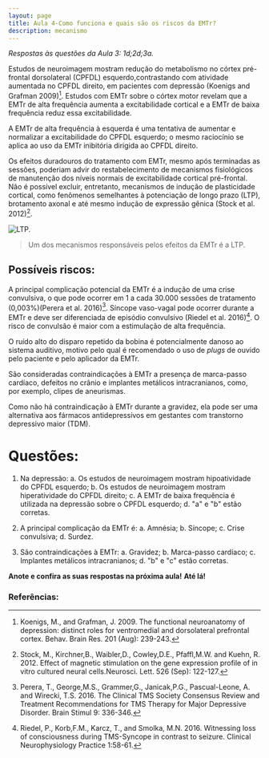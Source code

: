 ```yaml
---
layout: page
title: Aula 4-Como funciona e quais são os riscos da EMTr?
description: mecanismo
---
```


*Respostas às questões da Aula 3: 1d;2d;3a.*



Estudos de neuroimagem mostram redução do metabolismo no córtex pré-frontal dorsolateral (CPFDL) esquerdo,contrastando com atividade aumentada no CPFDL direito, em pacientes com depressão (Koenigs and Grafman 2009)[^1]. Estudos com EMTr sobre o córtex motor revelam que a EMTr de alta frequência aumenta a excitabilidade cortical e a EMTr de baixa frequência reduz essa excitabilidade.

A EMTr de alta frequência à esquerda é uma tentativa de aumentar e normalizar a excitabilidade do CPFDL esquerdo; o mesmo raciocínio se aplica ao uso da EMTr inibitória  dirigida ao CPFDL direito.

Os efeitos duradouros do tratamento com EMTr, mesmo após terminadas as sessões, poderiam advir do restabelecimento de mecanismos fisiológicos de manutenção dos níveis normais de excitabilidade cortical pré-frontal. Não é possível excluir, entretanto, mecanismos de indução de plasticidade cortical, como fenômenos semelhantes à potenciação de longo prazo (LTP), brotamento axonal e até mesmo indução de expressão gênica (Stock et al. 2012)[^2].

![LTP.](http://familiabrasil.org/imagens/ltp.jpg)
>Um dos mecanismos responsáveis pelos efeitos da EMTr é a LTP.

## Possíveis riscos:

A principal complicação potencial da EMTr é a indução de uma crise convulsiva, o que pode ocorrer em 1 a cada 30.000 sessões de tratamento (0,003%)(Perera et al. 2016)[^3].
Síncope vaso-vagal pode ocorrer durante a EMTr e deve ser diferenciada de episódio convulsivo (Riedel et al. 2016)[^4]. O risco de convulsão é maior com a estimulação de alta frequência.

O ruído alto do disparo repetido da bobina é potencialmente danoso ao sistema auditivo, motivo pelo qual é recomendado o uso de *plugs* de ouvido pelo paciente e pelo aplicador da EMTr.

São consideradas contraindicações à EMTr a presença de marca-passo cardíaco, defeitos no crânio e implantes metálicos intracranianos, como, por exemplo, clipes de aneurismas.

Como não há contraindicação à EMTr durante a gravidez, ela pode ser uma alternativa aos fármacos antidepressivos em gestantes com transtorno depressivo maior (TDM).


# Questões:

1. Na depressão:
a. Os estudos de neuroimagem mostram hipoatividade do CPFDL esquerdo;
b. Os estudos de neuroimagem mostram hiperatividade do CPFDL direito;
c. A EMTr de baixa frequência é utilizada na depressão sobre o CPFDL esquerdo;
d. "a" e "b" estão corretas.

2. A principal complicação da EMTr é:
a. Amnésia;
b. Síncope;
c. Crise convulsiva;
d. Surdez.

3. São contraindicações à EMTr:
a. Gravidez;
b. Marca-passo cardíaco;
c. Implantes metálicos intracranianos;
d. "b" e "c" estão corretas.

**Anote e confira as suas respostas na próxima aula!**
**Até lá!**


### Referências:


[^1]:Koenigs, M., and Grafman, J. 2009. The functional neuroanatomy of depression: distinct roles for ventromedial and dorsolateral prefrontal cortex. Behav. Brain Res. 201 (Aug): 239-243.

[^2]:Stock, M., Kirchner,B.,  Waibler,D., Cowley,D.E., Pfaffl,M.W. and Kuehn, R. 2012. Effect of magnetic stimulation on the gene expression profile of in vitro cultured neural cells.Neurosci. Lett. 526 (Sep): 122-127.

[^3]:Perera, T., George,M.S., Grammer,G., Janicak,P.G., Pascual-Leone, A. and Wirecki, T.S. 2016. The Clinical TMS Society Consensus Review and Treatment Recommendations for TMS Therapy for Major Depressive Disorder. Brain Stimul 9: 336-346.

[^4]:Riedel, P.,  Korb,F.M., Karcz, T., and Smolka, M.N. 2016. Witnessing loss of consciousness during TMS-Syncope in contrast to seizure. Clinical Neurophysiology Practice 1:58-61.

